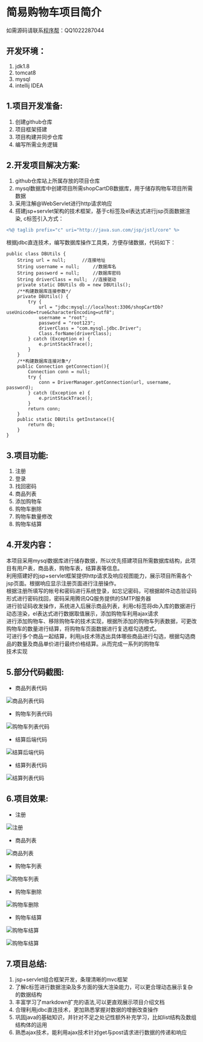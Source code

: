 简易购物车项目简介
=


如需源码请联系[程序帮](http://ll032.cn/HZ6vHa)：QQ1022287044


开发环境：
----
1. jdk1.8
2. tomcat8
3. mysql
4. intellij IDEA

1.项目开发准备:
-----
1. 创建github仓库
2. 项目框架搭建
3. 项目构建并同步仓库
4. 编写所需业务逻辑

2.开发项目解决方案:
-----
1. github仓库站上所属存放的项目仓库
2. mysql数据库中创建项目所需shopCartDB数据库，用于储存购物车项目所需数据
4. 采用注解@WebServlet进行http请求响应
3. 搭建jsp+servlet架构的技术框架，基于c标签及el表达式进行jsp页面数据渲染,
c标签引入方式：
```diff
<%@ taglib prefix="c" uri="http://java.sun.com/jsp/jstl/core" %>
```
 根据jdbc直连技术，编写数据库操作工具类，方便存储数据，代码如下：
```
public class DBUtils {
	String url = null;		//连接地址
	String username = null;		//数据库名
	String password = null;		//数据库密码
	String driverClass = null;	//连接驱动
	private static DBUtils db = new DBUtils();
	/**构建数据库连接参数*/
	private DBUtils() {
		try {
			url = "jdbc:mysql://localhost:3306/shopCartDb?useUnicode=true&characterEncoding=utf8";
			username = "root";
			password = "root123";
			driverClass = "com.mysql.jdbc.Driver";
			Class.forName(driverClass);
		} catch (Exception e) {
			e.printStackTrace();
		}
	}
	/**构建数据库连接对象*/
	public Connection getConnection(){
		Connection conn = null;
		try {
			conn = DriverManager.getConnection(url, username, password);
		} catch (Exception e) {
			e.printStackTrace();
		}
		return conn;
	}
	public static DBUtils getInstance(){
		return db;
	}
}
```


3.项目功能:
-----
1. 注册
2. 登录
3. 找回密码
4. 商品列表
5. 添加购物车
6. 购物车删除
7. 购物车数量修改
8. 购物车结算

4.开发内容：
---

本项目采用mysql数据库进行储存数据，所以优先搭建项目所需数据库结构，此项目有用户表，商品表，购物车表，结算表等信息。<br>
利用搭建好的jsp+servlet框架提供http请求及响应视图能力，展示项目所需各个jsp页面。根据响应显示注册页面进行注册操作。<br>
根据注册所填写的帐号和密码进行系统登录，如忘记密码，可根据邮件动态验证码形式进行密码找回，密码采用腾讯QQ服务提供的SMTP服务器<br>
进行验证码收发操作，系统进入后展示商品列表，利用c标签将db入库的数据进行动态渲染，el表达式进行数据取值展示，添加购物车利用ajax请求<br>
进行添加购物车、移除购物车的技术实现，根据所添加的购物车列表数据，可更改购物车的数量进行结算，将购物车页面数据进行复选框勾选模式。<br>
可进行多个商品一起结算，利用js技术筛选出具体哪些商品进行勾选，根据勾选商品的数量及商品单价进行最终价格结算。从而完成一系列的购物车<br>
技术实现<br>

5.部分代码截图:
-----

- 商品列表代码

![商品列表代码](https://lrpimg.oss-cn-beijing.aliyuncs.com/17/1608603646560.png?Expires=3471264000&OSSAccessKeyId=LTAI4GEWgXJ37psoK3J8Kdmc&Signature=nyu48x5%2FFuW5FpmMbh%2Bu03ePVpo%3D)

- 购物车列表代码

![购物车列表代码](https://lrpimg.oss-cn-beijing.aliyuncs.com/17/1608603646564.png?Expires=3471264000&OSSAccessKeyId=LTAI4GEWgXJ37psoK3J8Kdmc&Signature=D7nRL6JSlRwP8IfOD6Ezn3%2Fba7s%3D)

- 结算后端代码

![结算后端代码](https://lrpimg.oss-cn-beijing.aliyuncs.com/17/1608603646563.png?Expires=3471264000&OSSAccessKeyId=LTAI4GEWgXJ37psoK3J8Kdmc&Signature=dxj1whu1dyo68LnAy%2Bo0rQTbRJU%3D)

- 结算列表代码

![结算列表代码](https://lrpimg.oss-cn-beijing.aliyuncs.com/17/1608603646557.png?Expires=3471264000&OSSAccessKeyId=LTAI4GEWgXJ37psoK3J8Kdmc&Signature=glKhP4qj%2BxEnGnIUNZlE%2BD6mfkk%3D)

6.项目效果:
-----
- 注册

![注册](https://lrpimg.oss-cn-beijing.aliyuncs.com/17/1608603716390.png?Expires=3471264000&OSSAccessKeyId=LTAI4GEWgXJ37psoK3J8Kdmc&Signature=R4y1tKSnxLRdb4OWYTdGvQtPddI%3D)


- 商品列表

![商品列表](https://lrpimg.oss-cn-beijing.aliyuncs.com/17/1608603716355.png?Expires=3471264000&OSSAccessKeyId=LTAI4GEWgXJ37psoK3J8Kdmc&Signature=6y7DsBf%2FOWpyTsJFoVoGScO7brw%3D)

- 购物车列表

![购物车列表](https://lrpimg.oss-cn-beijing.aliyuncs.com/17/1608603715998.png?Expires=3471264000&OSSAccessKeyId=LTAI4GEWgXJ37psoK3J8Kdmc&Signature=jvlemU6oIKE3zcyLnQY5weQ5gxo%3D)

- 购物车删除

![购物车删除](https://lrpimg.oss-cn-beijing.aliyuncs.com/17/1608603715985.png?Expires=3471264000&OSSAccessKeyId=LTAI4GEWgXJ37psoK3J8Kdmc&Signature=0FwD4qUFPJfOl8Rdy5L0ePPtXwI%3D)

- 购物车结算

![购物车结算](https://lrpimg.oss-cn-beijing.aliyuncs.com/17/1608603715988.png?Expires=3471264000&OSSAccessKeyId=LTAI4GEWgXJ37psoK3J8Kdmc&Signature=4A9yliZxdG7m0S4tEOb1TR0qkMA%3D)


![购物车结算](https://lrpimg.oss-cn-beijing.aliyuncs.com/lrpimg2020/530502221.jpg?Expires=3471264000&OSSAccessKeyId=LTAI4GCeLZG41hnpqMP7mYMx&Signature=IoYhG0GeMFArRpM%2FQgzmp0V0SqM%3D)



7.项目总结:
-----
1. jsp+servlet组合框架开发，条理清晰的mvc框架
2. 了解c标签进行数据渲染及多方面的强大渲染能力，可以更合理动态展示复杂的数据结构
3. 丰富学习了markdown扩充的语法,可以更直观展示项目介绍文档
4. 合理利用jdbc直连技术，更加熟悉掌握对数据的增删改查操作
5. 巩固java的基础知识，并针对不足之处记性额外补充学习，比如list结构及数组结构体的运用
6. 熟悉ajax技术，能利用ajax技术针对get与post请求进行数据的传递和响应

